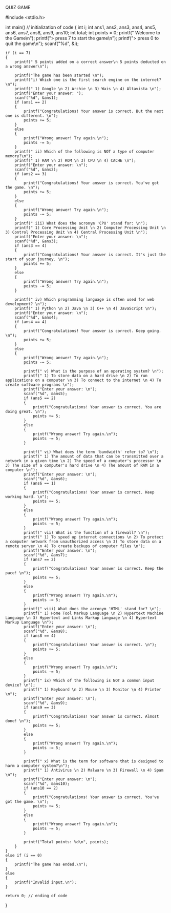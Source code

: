 QUIZ GAME














#include <stdio.h>

int main() // initialization of code
{
    int i;
    int ans1, ans2, ans3, ans4, ans5, ans6, ans7, ans8, ans9, ans10;
    int total;
    int points = 0;
    printf("   Welcome to the Game\n");
    printf("> press 7 to start the game\n");
    printf("> press 0 to quit the game\n");
    scanf("%d", &i);

    if (i == 7)
    {
        printf(" 5 points added on a correct answer\n 5 points deducted on a wrong answer\n");

        printf("The game has been started \n");
        printf("i) Which one is the first search engine on the internet? \n");
        printf(" 1) Google \n 2) Archie \n 3) Wais \n 4) Altavista \n");
        printf("Enter your answer: ");
        scanf("%d", &ans1);
        if (ans1 == 2)
        {
            printf("Congratulations! Your answer is correct. But the next one is different. \n");
            points += 5;
        }
        else
        {
            printf("Wrong answer! Try again.\n");
            points -= 5;
        }
        printf(" ii) Which of the following is NOT a type of computer memory?\n");
        printf(" 1) RAM \n 2) ROM \n 3) CPU \n 4) CACHE \n");
        printf("Enter your answer: \n");
        scanf("%d", &ans2);
        if (ans2 == 3)
        {
            printf("Congratulations! Your answer is correct. You've got the game. \n");
            points += 5;
        }
        else
        {
            printf("Wrong answer! Try again.\n");
            points -= 5;
        }
        printf(" iii) What does the acronym 'CPU' stand for: \n");
        printf(" 1) Core Processing Unit \n 2) Computer Processing Unit \n 3) Control Processing Unit \n 4) Central Processing Unit \n");
        printf("Enter your answer: \n");
        scanf("%d", &ans3);
        if (ans3 == 4)
        {
            printf("Congratulations! Your answer is correct. It's just the start of your journey. \n");
            points += 5;
        }
        else
        {
            printf("Wrong answer! Try again.\n");
            points -= 5;
        }

        printf(" iv) Which programming language is often used for web development? \n");
        printf(" 1) Python \n 2) Java \n 3) C++ \n 4) JavaScript \n");
        printf("Enter your answer: \n");
        scanf("%d", &ans4);
        if (ans4 == 4)
        {
            printf("Congratulations! Your answer is correct. Keep going. \n");
            points += 5;
        }
        else
        {
            printf("Wrong answer! Try again.\n");
            points -= 5;

            printf(" v) What is the purpose of an operating system? \n");
            printf(" 1) To store data on a hard drive \n 2) To run applications on a computer \n 3) To connect to the internet \n 4) To create software programs \n");
            printf("Enter your answer: \n");
            scanf("%d", &ans5);
            if (ans5 == 2)
            {
                printf("Congratulations! Your answer is correct. You are doing great. \n");
                points += 5;
            }
            else
            {
                printf("Wrong answer! Try again.\n");
                points -= 5;
            }

            printf(" vi) What does the term 'bandwidth' refer to? \n");
            printf(" 1) The amount of data that can be transmitted over a network in a given time \n 2) The speed of a computer's processor \n 3) The size of a computer's hard drive \n 4) The amount of RAM in a computer \n");
            printf("Enter your answer: \n");
            scanf("%d", &ans6);
            if (ans6 == 1)
            {
                printf("Congratulations! Your answer is correct. Keep working hard. \n");
                points += 5;
            }
            else
            {
                printf("Wrong answer! Try again.\n");
                points -= 5;
            }
            printf(" vii) What is the function of a firewall? \n");
            printf(" 1) To speed up internet connections \n 2) To protect a computer network from unauthorized access \n 3) To store data on a remote server \n 4) To create backups of computer files \n");
            printf("Enter your answer: \n");
            scanf("%d", &ans7);
            if (ans7 == 2)
            {
                printf("Congratulations! Your answer is correct. Keep the pace! \n");
                points += 5;
            }
            else
            {
                printf("Wrong answer! Try again.\n");
                points -= 5;
            }
            printf(" viii) What does the acronym 'HTML' stand for? \n");
            printf(" 1) Home Tool Markup Language \n 2) Hypertext Machine Language \n 3) Hypertext and Links Markup Language \n 4) Hypertext Markup Language \n");
            printf("Enter your answer: \n");
            scanf("%d", &ans8);
            if (ans8 == 4)
            {
                printf("Congratulations! Your answer is correct. \n");
                points += 5;
            }
            else
            {
                printf("Wrong answer! Try again.\n");
                points -= 5;
            }
            printf(" ix) Which of the following is NOT a common input device? \n");
            printf(" 1) Keyboard \n 2) Mouse \n 3) Monitor \n 4) Printer \n");
            printf("Enter your answer: \n");
            scanf("%d", &ans9);
            if (ans9 == 3)
            {
                printf("Congratulations! Your answer is correct. Almost done! \n");
                points += 5;
            }
            else
            {
                printf("Wrong answer! Try again.\n");
                points -= 5;
            }

            printf(" x) What is the term for software that is designed to harm a computer system?\n");
            printf(" 1) Antivirus \n 2) Malware \n 3) Firewall \n 4) Spam \n");
            printf("Enter your answer: \n");
            scanf("%d", &ans10);
            if (ans10 == 2)
            {
                printf("Congratulations! Your answer is correct. You've got the game. \n");
                points += 5;
            }
            else
            {
                printf("Wrong answer! Try again.\n");
                points -= 5;
            }

            printf("Total points: %d\n", points);
        }
    }
    else if (i == 0)
    {
        printf("The game has ended.\n");
    }
    else
    {
        printf("Invalid input.\n");
    }

    return 0; // ending of code
}
